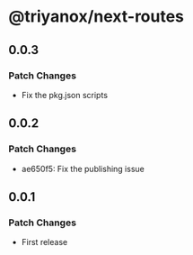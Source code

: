 # @triyanox/next-routes

## 0.0.3

### Patch Changes

- Fix the pkg.json scripts

## 0.0.2

### Patch Changes

- ae650f5: Fix the publishing issue

## 0.0.1

### Patch Changes

- First release
